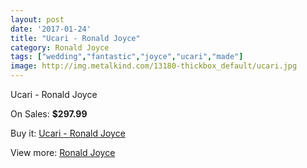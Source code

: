 ```yaml
---
layout: post
date: '2017-01-24'
title: "Ucari - Ronald Joyce"
category: Ronald Joyce
tags: ["wedding","fantastic","joyce","ucari","made"]
image: http://img.metalkind.com/13180-thickbox_default/ucari.jpg
---
```

Ucari - Ronald Joyce

On Sales: **$297.99**
<a href="https://www.metalkind.com/en/ronald-joyce/5882-ucari.html"><amp-img layout="responsive" width="600" height="600" src="//img.metalkind.com/13180-thickbox_default/ucari.jpg" alt="Ucari - Ronald Joyce 0" /></a>
<a href="https://www.metalkind.com/en/ronald-joyce/5882-ucari.html"><amp-img layout="responsive" width="600" height="600" src="//img.metalkind.com/13181-thickbox_default/ucari.jpg" alt="Ucari - Ronald Joyce 1" /></a>
<a href="https://www.metalkind.com/en/ronald-joyce/5882-ucari.html"><amp-img layout="responsive" width="600" height="600" src="//img.metalkind.com/13182-thickbox_default/ucari.jpg" alt="Ucari - Ronald Joyce 2" /></a>
<a href="https://www.metalkind.com/en/ronald-joyce/5882-ucari.html"><amp-img layout="responsive" width="600" height="600" src="//img.metalkind.com/13183-thickbox_default/ucari.jpg" alt="Ucari - Ronald Joyce 3" /></a>

Buy it: [Ucari - Ronald Joyce](https://www.metalkind.com/en/ronald-joyce/5882-ucari.html "Ucari - Ronald Joyce")

View more: [Ronald Joyce](https://www.metalkind.com/en/110-ronald-joyce "Ronald Joyce")